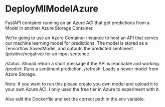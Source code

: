 # DeployMlModelAzure
FastAPI container running on an Azure ACI that get predictions from a Model in another Azure Storage Container.

We’re going to use an Azure Container Instance to host an API that serves our machine learning model for predictions. 
The model is stored as a Tensorflow SavedModel, and outputs the predicted sentiment (positive/negative) for an input sentence. 

/status: Should return a short message if the API is reachable and working.
/predict: Runs a sentiment prediction.
/refresh: Loads a newer model from Azure Storage. 

Note: If you want to run this please create you own model and upload it to your own Azure ACI. 
I only used the free tier in Azure to experiment with it.

Also edit the Dockerfile and set the correct path in the env variable.



